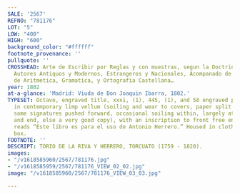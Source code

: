 ```yaml
---
SALE: '2567'
REFNO: "781176"
LOT: "5"
LOW: "400"
HIGH: "600"
background_color: "#ffffff"
footnote_provenance: ''
pullquote: ''
CROSSHEAD: Arte de Escribir por Reglas y con muestras, segun la Doctrina de los mejores
  Autores Antiquos y Modernos, Estrangeros y Nacionales, Acompanado de Unos Principios
  de Aritmetica, Gramatica, y Ortografia Castellana…
year: 1802
at-a-glance: 'Madrid: Viuda de Don Joaquin Ibarra, 1802.'
TYPESET: Octavo, engraved title, xxxi, (1), 445, (1), and 58 engraved plates, bound
  in contemporary limp vellum (soiling and wear to covers, paper split at front hinge,
  some signatures pushed forward, occasional soiling within, largely at beginning
  and end, else a very good copy), with an inscription to front free endpaper that
  reads “Este libro es para el uso de Antonio Herrero.” Housed in cloth clamshell
  box.
FOOTNOTE: ''
DESCRIPT: TORIO DE LA RIVA Y HERRERO, TORCUATO (1759 - 1820).
images:
- "/v1618585960/2567/781176.jpg"
- "/v1618585959/2567/781176_VIEW_02_02.jpg"
image: "/v1618585960/2567/781176_VIEW_03_03.jpg"

---
```


